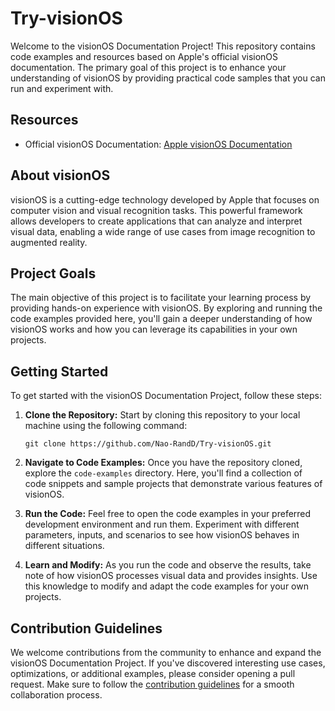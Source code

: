 # Try-visionOS

Welcome to the visionOS Documentation Project! This repository contains code examples and resources based on Apple's official visionOS documentation. The primary goal of this project is to enhance your understanding of visionOS by providing practical code samples that you can run and experiment with.

## Resources

- Official visionOS Documentation: [Apple visionOS Documentation](https://developer.apple.com/documentation/visionos/creating-your-first-visionos-app)

## About visionOS

visionOS is a cutting-edge technology developed by Apple that focuses on computer vision and visual recognition tasks. This powerful framework allows developers to create applications that can analyze and interpret visual data, enabling a wide range of use cases from image recognition to augmented reality.

## Project Goals

The main objective of this project is to facilitate your learning process by providing hands-on experience with visionOS. By exploring and running the code examples provided here, you'll gain a deeper understanding of how visionOS works and how you can leverage its capabilities in your own projects.

## Getting Started

To get started with the visionOS Documentation Project, follow these steps:

1. **Clone the Repository:** Start by cloning this repository to your local machine using the following command:

   ```
   git clone https://github.com/Nao-RandD/Try-visionOS.git
   ```

2. **Navigate to Code Examples:** Once you have the repository cloned, explore the `code-examples` directory. Here, you'll find a collection of code snippets and sample projects that demonstrate various features of visionOS.

3. **Run the Code:** Feel free to open the code examples in your preferred development environment and run them. Experiment with different parameters, inputs, and scenarios to see how visionOS behaves in different situations.

4. **Learn and Modify:** As you run the code and observe the results, take note of how visionOS processes visual data and provides insights. Use this knowledge to modify and adapt the code examples for your own projects.

## Contribution Guidelines

We welcome contributions from the community to enhance and expand the visionOS Documentation Project. If you've discovered interesting use cases, optimizations, or additional examples, please consider opening a pull request. Make sure to follow the [contribution guidelines](CONTRIBUTING.md) for a smooth collaboration process.


